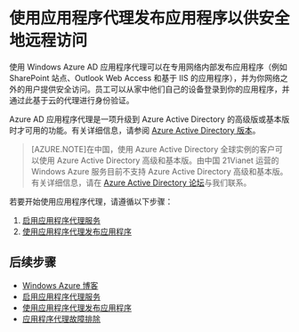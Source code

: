 <properties 
	pageTitle="使用应用程序代理发布应用程序以供安全地远程访问" 
	description="本主题介绍如何在专用网络内部发布应用程序（例如 SharePoint 站点、Outlook Web Access 和基于 IIS 的应用程序），并为你网络之外的用户提供安全访问。" 
	services="active-directory" 
	documentationCenter="" 
	authors="Justinha" 
	manager="TerryLan" 
	editor="LisaToft"/>

<tags 
	ms.service="active-directory"  
	ms.date="05/04/2015"
	wacn.date="06/16/2015"/>


# 使用应用程序代理发布应用程序以供安全地远程访问

使用 Windows Azure AD 应用程序代理可以在专用网络内部发布应用程序（例如 SharePoint 站点、Outlook Web Access 和基于 IIS 的应用程序），并为你网络之外的用户提供安全访问。员工可以从家中他们自己的设备登录到你的应用程序，并通过此基于云的代理进行身份验证。

Azure AD 应用程序代理是一项升级到 Azure Active Directory 的高级版或基本版时才可用的功能。有关详细信息，请参阅 [Azure Active Directory 版本](active-directory-editions)。

> [AZURE.NOTE]在中国，使用 Azure Active Directory 全球实例的客户可以使用 Azure Active Directory 高级和基本版。由中国 21Vianet 运营的 Windows Azure 服务目前不支持 Azure Active Directory 高级和基本版。有关详细信息，请在 [Azure Active Directory 论坛](http://feedback.azure.com/forums/169401-azure-active-directory)与我们联系。

若要开始使用应用程序代理，请遵循以下步骤：  

1. [启用应用程序代理服务](https://msdn.microsoft.com/zh-cn/library/azure/dn768214.aspx) 
2. [使用应用程序代理发布应用程序](https://msdn.microsoft.com/zh-cn/library/azure/dn768220.aspx)

## 后续步骤

- [Windows Azure 博客](http://azure.microsoft.com/blog/) 
- [启用应用程序代理服务](https://msdn.microsoft.com/zh-cn/library/azure/dn768214.aspx) 
- [使用应用程序代理发布应用程序](https://msdn.microsoft.com/zh-cn/library/azure/dn768220.aspx) 
- [应用程序代理故障排除](https://msdn.microsoft.com/zh-cn/library/azure/dn768218.aspx)

<!---HONumber=60-->